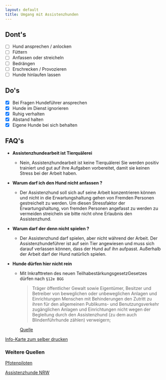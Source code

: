 ```yaml
---
layout: default
title: Umgang mit Assistenzhunden
---
```

## Dont's

* [ ] Hund ansprechen / anlocken
* [ ] Füttern
* [ ] Anfassen oder streicheln
* [ ] Bedrängen
* [ ] Erschrecken / Provozieren
* [ ] Hunde hinlaufen lassen

## Do's

* [X] Bei Fragen Hundeführer ansprechen
* [X] Hunde im Dienst ignorieren
* [X] Ruhig verhalten
* [X] Abstand halten
* [X] Eigene Hunde bei sich behalten

## FAQ's

* **Assistenzhundearbeit ist Tierquälerei**

  * Nein, Assistenzhundearbeit ist keine Tierquälerei
    Sie werden positiv trainiert und gut auf ihre Aufgaben vorbereitet, damit sie keinen Stress bei der Arbeit haben.
* **Warum darf ich den Hund nicht anfassen ?**

  * Der Assistenzhund soll sich auf seine Arbeit konzentrieren können und nicht in die Erwartungshaltung gehen von Fremden Personen gestreichelt zu werden. Um diesen Stressfaktor der Erwartungshaltung, von fremden Personen angefasst zu werden zu vermeiden streicheln sie bitte nicht ohne Erlaubnis den Assistenzhund.
* **Warum darf der denn nicht spielen ?**

  * Der Assistenzhund darf spielen, aber nicht während der Arbeit. Der Assistenzhundeführer ist auf sein Tier angewiesen und muss sich darauf verlassen können, dass der Hund auf ihn aufpasst.
    Außerhalb der Arbeit darf der Hund natürlich spielen.
* **Hunde dürfen hier nicht rein**

  * Mit Inkrafttreten des neuen TeilhabestärkungsgesetzGesetzes dürfen nach `§12e BGG`

    > Träger öffentlicher Gewalt sowie Eigentümer, Besitzer und Betreiber von beweglichen oder unbeweglichen Anlagen und Einrichtungen Menschen mit Behinderungen den Zutritt zu ihren für den allgemeinen Publikums- und Benutzungsverkehr zugänglichen Anlagen und Einrichtungen nicht wegen der Begleitung durch den Assistenzhund (zu dem auch Blindenführhunde zählen) verweigern;
    >

    [Quelle](https://www.bmas.de/DE/Soziales/Teilhabe-und-Inklusion/Politik-fuer-Menschen-mit-Behinderungen/Fragen-und-Antworten-Assistenzhunde/faq-assistenzhunde.html)



[Info-Karte zum selber drucken](https://www.canva.com/design/DAEm-lCv7zo/WNt4UWirpg0qfGkXMSTEKw/view?utm_content=DAEm-lCv7zo&utm_campaign=designshare&utm_medium=link&utm_source=sharebuttonhttps:/)

### Weitere Quellen

[Pfotenpiloten](https://www.pfotenpiloten.org/)

[Assistenzhunde NRW](https://www.assistenzhunde.nrw/)
